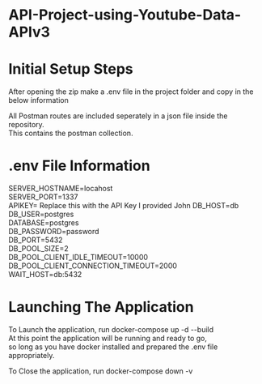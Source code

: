 # API-Project-using-Youtube-Data-APIv3

# Initial Setup Steps

After opening the zip make a .env file in the project folder and copy in the below information   

All Postman routes are included seperately in a json file inside the repository.  
This contains the postman collection.  

# .env File Information

SERVER_HOSTNAME=locahost  
SERVER_PORT=1337  
APIKEY= Replace this with the API Key I provided John
DB_HOST=db  
DB_USER=postgres  
DATABASE=postgres  
DB_PASSWORD=password  
DB_PORT=5432  
DB_POOL_SIZE=2  
DB_POOL_CLIENT_IDLE_TIMEOUT=10000  
DB_POOL_CLIENT_CONNECTION_TIMEOUT=2000  
WAIT_HOST=db:5432  

# Launching The Application

To Launch the application, run docker-compose up -d --build  
At this point the application will be running and ready to go,   
so long as you have docker installed and prepared the .env file appropriately.  

To Close the application, run docker-compose down -v  


